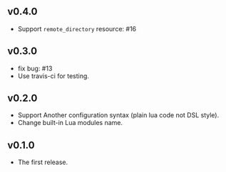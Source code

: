 ## v0.4.0

* Support `remote_directory` resource: #16

## v0.3.0

* fix bug: #13
* Use travis-ci for testing.

## v0.2.0

* Support Another configuration syntax (plain lua code not DSL style).
* Change built-in Lua modules name.

## v0.1.0

* The first release.
